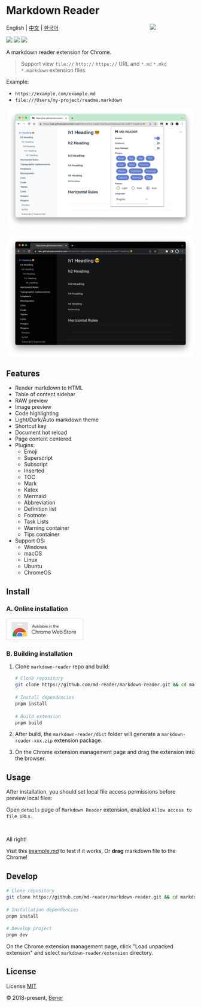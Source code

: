 # Markdown Reader

<img src="./src/images/logo-stroke.svg" align="right" width="120">

English | [中文](./README-cn.md) | [한국어](./README-ko.md)

[![](https://badgen.net/chrome-web-store/v/medapdbncneneejhbgcjceippjlfkmkg?icon=chrome&color=607cd2)](https://chromewebstore.google.com/detail/md-reader/medapdbncneneejhbgcjceippjlfkmkg) [![](https://badgen.net/chrome-web-store/stars/medapdbncneneejhbgcjceippjlfkmkg?icon=chrome&color=607cd2)](https://chromewebstore.google.com/detail/md-reader/medapdbncneneejhbgcjceippjlfkmkg) [![](https://badgen.net/chrome-web-store/users/medapdbncneneejhbgcjceippjlfkmkg?icon=chrome&color=607cd2)](https://chromewebstore.google.com/detail/md-reader/medapdbncneneejhbgcjceippjlfkmkg)

A markdown reader extension for Chrome.

> Support view `file://` `http://` `https://` URL and `*.md` `*.mkd` `*.markdown` extension files.

Example:

- `https://example.com/example.md`
- `file:///Users/my-project/readme.markdown`

![banner1](./example/example-1.png)

![banner2](./example/example-2.png)

## Features

- Render markdown to HTML
- Table of content sidebar
- RAW preview
- Image preview
- Code highlighting
- Light/Dark/Auto markdown theme
- Shortcut key
- Document hot reload
- Page content centered
- Plugins:
  - Emoji
  - Superscript
  - Subscript
  - Inserted
  - TOC
  - Mark
  - Katex
  - Mermaid
  - Abbreviation
  - Definition list
  - Footnote
  - Task Lists
  - Warning container
  - Tips container
- Support OS:
  - Windows
  - macOS
  - Linux
  - Ubuntu
  - ChromeOS

## Install

### A. Online installation

[![Chrome Web Store](./src/images/chrome-web-store.png)](https://chromewebstore.google.com/detail/md-reader/medapdbncneneejhbgcjceippjlfkmkg)

### B. Building installation

1. Clone `markdown-reader` repo and build:

   ```bash
   # Clone repository
   git clone https://github.com/md-reader/markdown-reader.git && cd markdown-reader

   # Install dependencies
   pnpm install

   # Build extension
   pnpm build
   ```

2. After build, the `markdown-reader/dist` folder will generate a `markdown-reader-xxx.zip` extension package.

3. On the Chrome extension management page and drag the extension into the browser.

## Usage

After installation, you should set local file access permissions before preview local files:

Open `details` page of `Markdown Reader` extension, enabled `Allow access to file URLs`.

<br/>

All right!

Visit this [example.md](https://raw.githubusercontent.com/md-reader/markdown-reader/main/example/example.md) to test if it works, Or **drag** markdown file to the Chrome!

## Develop

```bash
# Clone repository
git clone https://github.com/md-reader/markdown-reader.git && cd markdown-reader

# Installation dependencies
pnpm install

# Develop project
pnpm dev
```

On the Chrome extension management page, click "Load unpacked extension" and select `markdown-reader/extension` directory.

## License

License [MIT](https://github.com/md-reader/markdown-reader/blob/main/LICENSE)

© 2018-present, [Bener](https://github.com/Heroor)
